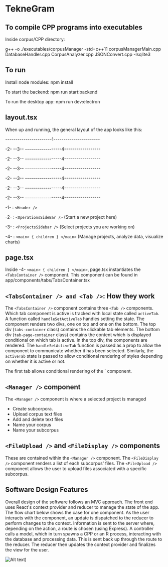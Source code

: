 # TekneGram

## To compile CPP programs into executables
Inside corpus/CPP directory:

g++ -o ./executables/corpusManager -std=c++11 corpusManagerMain.cpp DatabaseHandler.cpp CorpusAnalyzer.cpp JSONConvert.cpp -lsqlite3

## To run
Install node modules: npm install

To start the backend: npm run start:backend

To run the desktop app: npm run dev:electron

## layout.tsx
When up and running, the general layout of the app looks like this:

-----------------------1-----------------------

-2- --3-- ------------------4------------------

-2- --3-- ------------------4------------------

-2- --3-- ------------------4------------------

-2- --3-- ------------------4------------------

-2- --3-- ------------------4------------------

-2- --3-- ------------------4------------------

-1- : `<Header />`

-2- : `<OperationsSideBar />` (Start a new project here)

-3- : `<ProjectsSidebar />` (Select projects you are working on)

-4- : `<main> { children } </main>` (Manage projects, analyze data, visualize charts)

## page.tsx
Inside -4- `<main> { children } </main>`, page.tsx instantiates the `<TabsContainer />` component. This component can be found in app/components/tabs/TabsContainer.tsx

## `<TabsContainer /> and <Tab />`: How they work
The `<TabsContainer />` component contains three `<Tab />` components. Which tab component is active is tracked with local state called `activeTab`. A function called `handleSetActiveTab` handles setting the state. The component renders two divs, one on top and one on the bottom. The top div (`tabs-container` class) contains the clickable tab elements. The bottom div (`tab-page-container` class) contains the content which is displayed conditional on which tab is active. In the top div, the <Tab /> components are rendered. The `handleSetActiveTab` function is passed as a prop to allow the component to communicate whether it has been selected. Similarly, the `activeTab` state is passed to allow conditional rendering of styles depending on whether it is active or not.

The first tab allows conditional rendering of the `<Manager /> component.

## `<Manager />` component
The `<Manager />` component is where a selected project is managed
* Create subcorpora.
* Upload corpus text files
* Add and delete text files
* Name your corpus
* Name your subcorpus

## `<FileUpload />` and `<FileDisplay />` components
These are contained within the `<Manager />` component. The `<FileDisplay />` component renders a list of each subcorpus' files. The `<FileUpload />` component allows the user to upload files associated with a specific subcorpus.

## Software Design Features
Overall design of the software follows an MVC approach. The front end uses React's context provider and reducer to manage the state of the app. The flow chart below shows the case for one component. As the user interacts with the component, an update is dispatched to the reducer to perform changes to the context. Information is sent to the server where, depending on the action, a route is chosen (using Express). A controller calls a model, which in turn spawns a CPP or an R process, interacting with the database and processing data. This is sent back up through the route to the reducer. The reducer then updates the context provider and finalizes the view for the user.

![Alt text](Flowchart.png))
